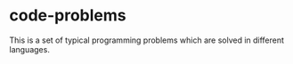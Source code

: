 # code-problems
This is a set of typical programming problems which are solved in different languages.
